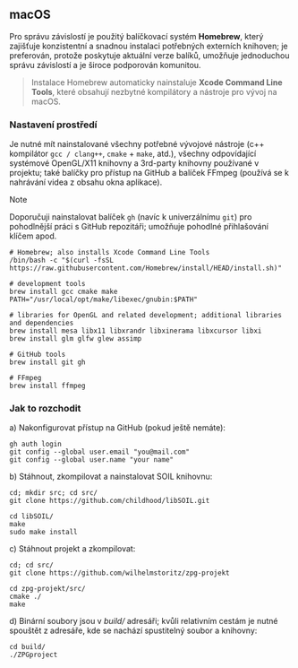 ## macOS
Pro správu závislostí je použitý balíčkovací systém **Homebrew**, který zajišťuje konzistentní a snadnou instalaci potřebných externích knihoven; je preferován, protože poskytuje aktuální verze balíků, umožňuje jednoduchou správu závislostí a je široce podporován komunitou.

> Instalace Homebrew automaticky nainstaluje **Xcode Command Line Tools**, které obsahují nezbytné kompilátory a nástroje pro vývoj na macOS.

### Nastavení prostředí
Je nutné mít nainstalované všechny potřebné vývojové nástroje (c++ kompilátor ```gcc / clang++```, ```cmake``` + ```make```, atd.), všechny odpovídající systémové OpenGL/X11 knihovny a 3rd-party knihovny používané v projektu; také balíčky pro přístup na GitHub a balíček FFmpeg (používá se k nahrávání videa z obsahu okna aplikace).

> [!NOTE]
> Doporučuji nainstalovat balíček ```gh``` (navíc k univerzálnímu ```git```) pro pohodlnější práci s GitHub repozitáři; umožňuje pohodlné přihlašování klíčem apod.

```
# Homebrew; also installs Xcode Command Line Tools
/bin/bash -c "$(curl -fsSL https://raw.githubusercontent.com/Homebrew/install/HEAD/install.sh)"

# development tools
brew install gcc cmake make
PATH="/usr/local/opt/make/libexec/gnubin:$PATH"

# libraries for OpenGL and related development; additional libraries and dependencies
brew install mesa libx11 libxrandr libxinerama libxcursor libxi
brew install glm glfw glew assimp

# GitHub tools
brew install git gh

# FFmpeg
brew install ffmpeg
```

### Jak to rozchodit
a) Nakonfigurovat přístup na GitHub (pokud ještě nemáte):
```
gh auth login
git config --global user.email "you@mail.com"
git config --global user.name "your name"
```

b) Stáhnout, zkompilovat a nainstalovat SOIL knihovnu:
```
cd; mkdir src; cd src/
git clone https://github.com/childhood/libSOIL.git

cd libSOIL/
make
sudo make install
```

c) Stáhnout projekt a zkompilovat:
```
cd; cd src/
git clone https://github.com/wilhelmstoritz/zpg-projekt

cd zpg-projekt/src/
cmake ./
make
```

d) Binární soubory jsou v _build/_ adresáři; kvůli relativním cestám je nutné spouštět z adresáře, kde se nachází spustitelný soubor a knihovny:
```
cd build/
./ZPGproject
```
